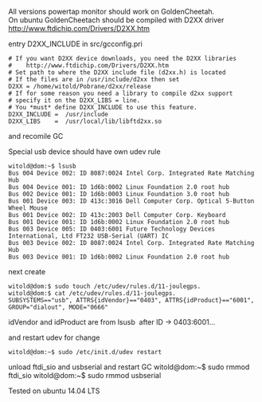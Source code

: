 All versions powertap monitor should work on GoldenCheetah.</br>
On ubuntu GoldenCheetach should be compiled with D2XX driver  http://www.ftdichip.com/Drivers/D2XX.htm 

entry D2XX_INCLUDE in  src/gcconfig.pri

    # If you want D2XX device downloads, you need the D2XX libraries    
    #    http://www.ftdichip.com/Drivers/D2XX.htm    
    # Set path to where the D2XX include file (d2xx.h) is located    
    # If the files are in /usr/include/d2xx then set    
    D2XX = /home/witold/Pobrane/d2xx/release     
    # If for some reason you need a library to compile d2xx support
    # specify it on the D2XX_LIBS = line.
    # You *must* define D2XX_INCLUDE to use this feature.
    D2XX_INCLUDE =  /usr/include  
    D2XX_LIBS    =  /usr/local/lib/libftd2xx.so

and recomile GC



Special usb device should have own udev rule

    witold@dom:~$ lsusb      
    Bus 004 Device 002: ID 8087:0024 Intel Corp. Integrated Rate Matching Hub 
    Bus 004 Device 001: ID 1d6b:0002 Linux Foundation 2.0 root hub
    Bus 002 Device 001: ID 1d6b:0003 Linux Foundation 3.0 root hub
    Bus 001 Device 003: ID 413c:3016 Dell Computer Corp. Optical 5-Button Wheel Mouse
    Bus 001 Device 002: ID 413c:2003 Dell Computer Corp. Keyboard
    Bus 001 Device 001: ID 1d6b:0002 Linux Foundation 2.0 root hub
    Bus 003 Device 005: ID 0403:6001 Future Technology Devices International, Ltd FT232 USB-Serial (UART) IC
    Bus 003 Device 002: ID 8087:0024 Intel Corp. Integrated Rate Matching Hub
    Bus 003 Device 001: ID 1d6b:0002 Linux Foundation 2.0 root hub

next create

    witold@dom:$ sudo touch /etc/udev/rules.d/11-joulegps.
    witold@dom:$ cat /etc/udev/rules.d/11-joulegps. 
    SUBSYSTEMS=="usb", ATTRS{idVendor}=="0403", ATTRS{idProduct}=="6001", GROUP="dialout", MODE="0666"

idVendor and idProduct are from lsusb  after ID -> 0403:6001...  

and restart udev for change

    witold@dom:~$ sudo /etc/init.d/udev restart    


unload ftdi_sio and usbserial and restart GC
    witold@dom:~$ sudo rmmod ftdi_sio
    witold@dom:~$ sudo rmmod usbserial


Tested on ubuntu 14.04 LTS